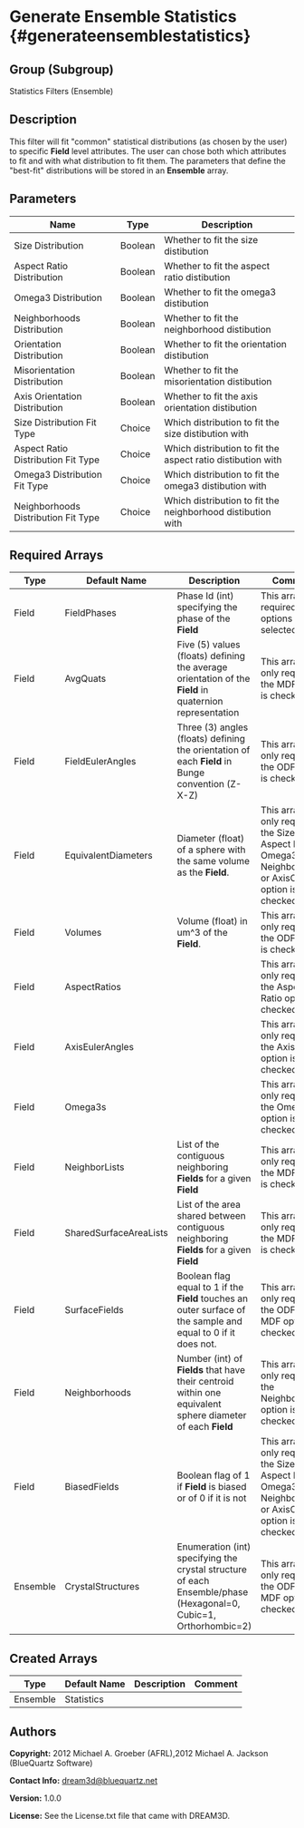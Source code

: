 Generate Ensemble Statistics {#generateensemblestatistics}
==========

## Group (Subgroup) ##
Statistics Filters (Ensemble)

## Description ##
This filter will fit "common" statistical distributions (as chosen by the user) to specific **Field** level attributes.  The user can chose both which attributes to fit and with what distribution to fit them.  The parameters that define the "best-fit" distributions will be stored in an **Ensemble** array.

## Parameters ##
| Name | Type | Description |
|------|------| ----------- |
| Size Distribution | Boolean | Whether to fit the size distibution |
| Aspect Ratio Distribution | Boolean | Whether to fit the aspect ratio distibution |
| Omega3 Distribution | Boolean | Whether to fit the omega3 distibution |
| Neighborhoods Distribution | Boolean | Whether to fit the neighborhood distibution |
| Orientation Distribution| Boolean | Whether to fit the orientation distibution |
| Misorientation Distribution | Boolean | Whether to fit the misorientation distibution |
| Axis Orientation Distribution | Boolean | Whether to fit the axis orientation distibution |
| Size Distribution Fit Type | Choice | Which distribution to fit the size distibution with |
| Aspect Ratio Distribution Fit Type | Choice | Which distribution to fit the aspect ratio distibution with |
| Omega3 Distribution Fit Type | Choice | Which distribution to fit the omega3 distibution with |
| Neighborhoods Distribution Fit Type | Choice | Which distribution to fit the neighborhood distibution with |

## Required Arrays ##

| Type | Default Name | Description | Comment |
|------|--------------|-------------|---------|
| Field | FieldPhases | Phase Id (int) specifying the phase of the **Field** | This array is required if any options are selected |
| Field | AvgQuats | Five (5) values (floats) defining the average orientation of the **Field** in quaternion representation | This array is only required if the MDF option is checked |
| Field | FieldEulerAngles | Three (3) angles (floats) defining the orientation of each **Field** in Bunge convention (Z-X-Z) | This array is only required if the ODF option is checked |
| Field | EquivalentDiameters | Diameter (float) of a sphere with the same volume as the **Field**. | This array is only required if the Size, Aspect Ratio, Omega3, Neighborhoods or AxisODF option is checked |
| Field | Volumes | Volume (float) in um^3 of the **Field**. | This array is only required if the ODF option is checked |
| Field | AspectRatios |  | This array is only required if the Aspect Ratio option is checked |
| Field | AxisEulerAngles |  | This array is only required if the AxisODF option is checked |
| Field | Omega3s |  | This array is only required if the Omega3 option is checked |
| Field | NeighborLists | List of the  contiguous neighboring **Fields** for a given **Field** | This array is only required if the MDF option is checked |
| Field | SharedSurfaceAreaLists | List of the area shared between contiguous neighboring **Fields** for a given **Field** | This array is only required if the MDF option is checked |
| Field | SurfaceFields | Boolean flag equal to 1 if the **Field** touches an outer surface of the sample and equal to 0 if it does not. | This array is only required if the ODF or MDF option is checked |
| Field | Neighborhoods | Number (int) of **Fields** that have their centroid within one equivalent sphere diameter of each **Field** | This array is only required if the Neighborhoods option is checked |
| Field | BiasedFields | Boolean flag of 1 if **Field** is biased or of 0 if it is not | This array is only required if the Size, Aspect Ratio, Omega3, Neighborhoods or AxisODF option is checked |
| Ensemble | CrystalStructures | Enumeration (int) specifying the crystal structure of each Ensemble/phase (Hexagonal=0, Cubic=1, Orthorhombic=2) | This array is only required if the ODF or MDF option is checked |

## Created Arrays ##
| Type | Default Name | Description | Comment |
|------|--------------|-------------|---------|
| Ensemble | Statistics |  |  |

## Authors ##

**Copyright:** 2012 Michael A. Groeber (AFRL),2012 Michael A. Jackson (BlueQuartz Software)

**Contact Info:** dream3d@bluequartz.net

**Version:** 1.0.0

**License:**  See the License.txt file that came with DREAM3D.



